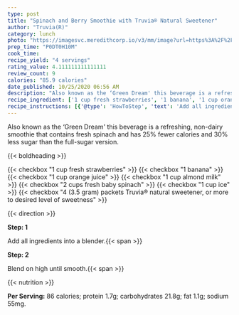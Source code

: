 ```yaml
---
type: post
title: "Spinach and Berry Smoothie with Truvia® Natural Sweetener"
author: "Truvia(R)"
category: lunch
photo: "https://imagesvc.meredithcorp.io/v3/mm/image?url=https%3A%2F%2Fimages.media-allrecipes.com%2Fuserphotos%2F1116681.jpg"
prep_time: "P0DT0H10M"
cook_time: 
recipe_yield: "4 servings"
rating_value: 4.111111111111111
review_count: 9
calories: "85.9 calories"
date_published: 10/25/2020 06:56 AM
description: "Also known as the ‘Green Dream' this beverage is a refreshing, non-dairy smoothie that contains fresh spinach and has 25% fewer calories and 30% less sugar than the full-sugar version."
recipe_ingredient: ['1 cup fresh strawberries', '1 banana', '1 cup orange juice', '1 cup almond milk', '2 cups fresh baby spinach', '1 cup ice', '4 (3.5 gram) packets Truvia® natural sweetener, or more to desired level of sweetness']
recipe_instructions: [{'@type': 'HowToStep', 'text': 'Add all ingredients into a blender.\n'}, {'@type': 'HowToStep', 'text': 'Blend on high until smooth.\n'}]
---
```


Also known as the ‘Green Dream' this beverage is a refreshing, non-dairy smoothie that contains fresh spinach and has 25% fewer calories and 30% less sugar than the full-sugar version. 

{{< boldheading >}}

{{< checkbox "1 cup fresh strawberries" >}}
{{< checkbox "1  banana" >}}
{{< checkbox "1 cup orange juice" >}}
{{< checkbox "1 cup almond milk" >}}
{{< checkbox "2 cups fresh baby spinach" >}}
{{< checkbox "1 cup ice" >}}
{{< checkbox "4 (3.5 gram) packets Truvia® natural sweetener, or more to desired level of sweetness" >}}


{{< direction >}}

**Step: 1**

Add all ingredients into a blender.{{< span >}}

**Step: 2**

Blend on high until smooth.{{< span >}}

{{< nutrition >}}

**Per Serving:** 86 calories; protein 1.7g; carbohydrates 21.8g; fat 1.1g; sodium 55mg.